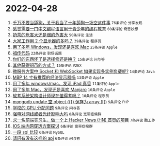 # 2022-04-28

1. [千万不要当舔狗，关于我当了十年舔狗一场空这件事](https://www.v2ex.com/t/849705) `76条评论` `分享发现`
1. [感觉需要一门中文编程语言用于青少年的编程教育](https://www.v2ex.com/t/849700) `60条评论` `奇思妙想`
1. [奶茶的危害大还是烟的危害大](https://www.v2ex.com/t/849733) `50条评论` `生活`
1. [大家工作用 2 个显示器的多吗？](https://www.v2ex.com/t/849720) `39条评论` `程序员`
1. [用了多年 Windows，发现还是喜欢 Mac](https://www.v2ex.com/t/849725) `25条评论` `Apple`
1. [祖传代码](https://www.v2ex.com/t/849723) `22条评论` `职场话题`
1. [你们的东西坏了是选择修还是换？](https://www.v2ex.com/t/849730) `15条评论` `问与答`
1. [其他获得铜币的方式？](https://www.v2ex.com/t/849722) `15条评论` `V2EX`
1. [微服务方案中 Socket 和 WebSocket 如果实现多实例负载呢?](https://www.v2ex.com/t/849702) `14条评论` `Java`
1. [MBP 14 寸有推荐的经济显示器吗](https://www.v2ex.com/t/849707) `13条评论` `Apple`
1. [用了多年 windows/mac，发现 iPad 真香](https://www.v2ex.com/t/849748) `11条评论` `Apple`
1. [用了多年 Mac，发现还是喜欢 Manjaro](https://www.v2ex.com/t/849742) `10条评论` `Apple`
1. [软考系统架构设计师现在值得考吗？](https://www.v2ex.com/t/849712) `10条评论` `程序员`
1. [mongodb update 空 object ({}) 保存为 array ([])](https://www.v2ex.com/t/849736) `9条评论` `PHP`
1. [学校的 GPU 分配问题](https://www.v2ex.com/t/849711) `9条评论` `问与答`
1. [强电对网线或者光纤影响大吗](https://www.v2ex.com/t/849728) `8条评论` `宽带症候群`
1. [求一名前端实习生，做一个上 Hacker News (HN) 首页的项目](https://www.v2ex.com/t/849746) `7条评论` `酷工作`
1. [IOS 端内网穿透方案探讨](https://www.v2ex.com/t/849754) `6条评论` `宽带症候群`
1. [一段 sql 比较](https://www.v2ex.com/t/849734) `6条评论` `MySQL`
1. [请问有没有这样的 api](https://www.v2ex.com/t/849715) `6条评论` `问与答`
